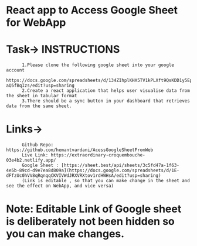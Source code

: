 # React app to Access Google Sheet for WebApp

# Task-> INSTRUCTIONS

          1.Please clone the following google sheet into your google account
          https://docs.google.com/spreadsheets/d/134ZIhplKHX5TV1kPLXft9QsKDD1y5Epmm-aQ5fBqIzs/edit?usp=sharing
          2.Create a react application that helps user visualise data from the sheet in tabular format
          3.There should be a sync button in your dashboard that retrieves data from the same sheet.
          

# Links->
          Github Repo: https://github.com/hemantvardani/AcessGoogleSheetFromWeb
          Live Link: https://extraordinary-croquembouche-03e4b2.netlify.app/
          Google Sheet : [https://sheet.best/api/sheets/3c5fd47a-1f63-4e5b-89cd-d9e7ea8d809a](https://docs.google.com/spreadsheets/d/1E-dFfzUc0hVV8qRqnqqCKVIVWdJRXVRXtov1rdHWHsA/edit?usp=sharing)
          (Link is editable , so that you can make change in the sheet and see the effect on WebApp, and vice versa)


# Note:   Editable Link of Google sheet is deliberately not been hidden so you can make changes.

